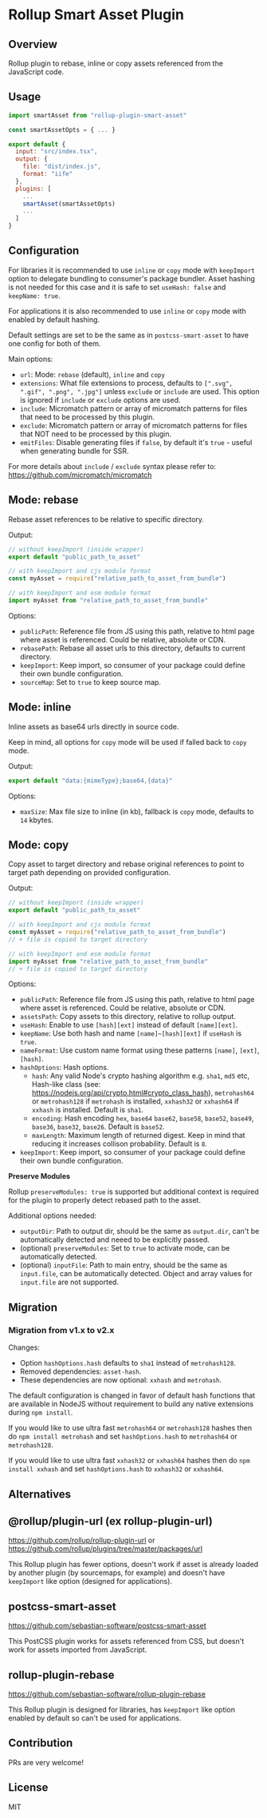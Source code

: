# Rollup Smart Asset Plugin

## Overview

Rollup plugin to rebase, inline or copy assets referenced from the JavaScript code.

## Usage

```js
import smartAsset from "rollup-plugin-smart-asset"

const smartAssetOpts = { ... }

export default {
  input: "src/index.tsx",
  output: {
    file: "dist/index.js",
    format: "iife"
  },
  plugins: [
    ...
    smartAsset(smartAssetOpts)
    ...
  ]
}
```

## Configuration

For libraries it is recommended to use `inline` or `copy` mode with `keepImport`
option to delegate bundling to consumer's package bundler. Asset hashing is not
needed for this case and it is safe to set `useHash: false` and `keepName: true`.

For applications it is also recommended to use `inline` or `copy` mode with
enabled by default hashing.

Default settings are set to be the same as in `postcss-smart-asset` to have one
config for both of them.

Main options:

- `url`: Mode: `rebase` (default), `inline` and `copy`
- `extensions`: What file extensions to process, defaults to
  `[".svg", ".gif", ".png", ".jpg"]` unless `exclude` or `include` are used.
  This option is ignored if `include` or `exclude` options are used.
- `include`: Micromatch pattern or array of micromatch patterns for files that
  need to be processed by this plugin.
- `exclude`: Micromatch pattern or array of micromatch patterns for files that
  NOT need to be processed by this plugin.
- `emitFiles`: Disable generating files if `false`, by default it's `true` -
  useful when generating bundle for SSR.

For more details about `include` / `exclude` syntax please refer to:
<https://github.com/micromatch/micromatch>

## Mode: rebase

Rebase asset references to be relative to specific directory.

Output:

```js
// without keepImport (inside wrapper)
export default "public_path_to_asset"

// with keepImport and cjs module format
const myAsset = require("relative_path_to_asset_from_bundle")

// with keepImport and esm module format
import myAsset from "relative_path_to_asset_from_bundle"
```

Options:

- `publicPath`: Reference file from JS using this path, relative to html page
  where asset is referenced. Could be relative, absolute or CDN.
- `rebasePath`: Rebase all asset urls to this directory, defaults to current directory.
- `keepImport`: Keep import, so consumer of your package could define their own
  bundle configuration.
- `sourceMap`: Set to `true` to keep source map.

## Mode: inline

Inline assets as base64 urls directly in source code.

Keep in mind, all options for `copy` mode will be used if falled back to `copy` mode.

Output:

```js
export default "data:{mimeType};base64,{data}"
```

Options:

- `maxSize`: Max file size to inline (in kb), fallback is `copy` mode,
  defaults to `14` kbytes.

## Mode: copy

Copy asset to target directory and rebase original references to point to target path
depending on provided configuration.

Output:

```js
// without keepImport (inside wrapper)
export default "public_path_to_asset"

// with keepImport and cjs module format
const myAsset = require("relative_path_to_asset_from_bundle")
// + file is copied to target directory

// with keepImport and esm module format
import myAsset from "relative_path_to_asset_from_bundle"
// + file is copied to target directory
```

Options:

- `publicPath`: Reference file from JS using this path, relative to html page
  where asset is referenced. Could be relative, absolute or CDN.
- `assetsPath`: Copy assets to this directory, relative to rollup output.
- `useHash`: Enable to use `[hash][ext]` instead of default `[name][ext]`.
- `keepName`: Use both hash and name `[name]~[hash][ext]` if `useHash` is `true`.
- `nameFormat`: Use custom name format using these patterns `[name]`, `[ext]`,
  `[hash]`.
- `hashOptions`: Hash options.
  - `hash`: Any valid Node's crypto hashing algorithm e.g. `sha1`, `md5` etc,
    Hash-like class (see: https://nodejs.org/api/crypto.html#crypto_class_hash),
    `metrohash64` or `metrohash128` if `metrohash` is installed,
    `xxhash32` or `xxhash64` if `xxhash` is installed.
    Default is `sha1`.
  - `encoding`: Hash encoding `hex`, `base64` `base62`, `base58`, `base52`,
    `base49`, `base36`, `base32`, `base26`. Default is `base52`.
  - `maxLength`: Maximum length of returned digest. Keep in mind that
    reducing it increases collison probability. Default is `8`.
- `keepImport`: Keep import, so consumer of your package could define their own
  bundle configuration.

**Preserve Modules**

Rollup `preserveModules: true` is supported but additional context is required
for the plugin to properly detect rebased path to the asset.

Additional options needed:

- `outputDir`: Path to output dir, should be the same as `output.dir`, can't be
  automatically detected and neeed to be explicitly passed.
- (optional) `preserveModules`: Set to `true` to activate mode, can be
  automatically detected.
- (optional) `inputFile`: Path to main entry, should be the same as `input.file`,
  can be automatically detected. Object and array values for `input.file` are not
  supported.

## Migration

### Migration from v1.x to v2.x

Changes:

- Option `hashOptions.hash` defaults to `sha1` instead of `metrohash128`.
- Removed dependencies: `asset-hash`.
- These dependencies are now optional: `xxhash` and `metrohash`.

The default configuration is changed in favor of default hash functions
that are available in NodeJS without requirement to build any native
extensions during `npm install`.

If you would like to use ultra fast `metrohash64` or `metrohash128` hashes
then do `npm install metrohash` and set `hashOptions.hash` to `metrohash64`
or `metrohash128`.

If you would like to use ultra fast `xxhash32` or `xxhash64` hashes
then do `npm install xxhash` and set `hashOptions.hash` to `xxhash32`
or `xxhash64`.

## Alternatives

## @rollup/plugin-url (ex rollup-plugin-url)

<https://github.com/rollup/rollup-plugin-url>
or
<https://github.com/rollup/plugins/tree/master/packages/url>

This Rollup plugin has fewer options, doesn't work if asset is already loaded
by another plugin (by sourcemaps, for example) and doesn't have `keepImport`
like option (designed for applications).

## postcss-smart-asset

<https://github.com/sebastian-software/postcss-smart-asset>

This PostCSS plugin works for assets referenced from CSS, but doesn't work for
assets imported from JavaScript.

## rollup-plugin-rebase

<https://github.com/sebastian-software/rollup-plugin-rebase>

This Rollup plugin is designed for libraries, has `keepImport` like option
enabled by default so can't be used for applications.

## Contribution

PRs are very welcome!

## License

MIT
